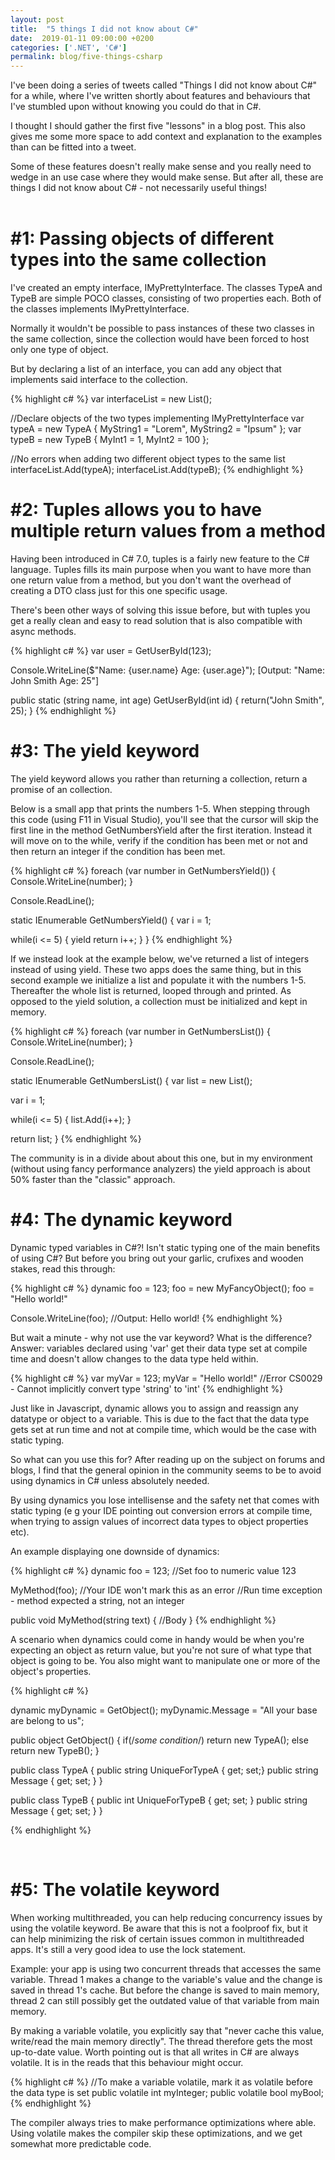 ```yaml
---
layout: post
title:  "5 things I did not know about C#"
date:  2019-01-11 09:00:00 +0200
categories: ['.NET', 'C#']
permalink: blog/five-things-csharp
---
```


I've been doing a series of tweets called "Things I did not know about C#" for a while, where I've written shortly about
features and behaviours that I've stumbled upon without knowing you could do that in C#.

I thought I should gather the first five "lessons" in a blog post. This also gives me some more space to add context and
explanation to the examples than can be fitted into a tweet.

Some of these features doesn't really make sense and you really need to wedge in an use case where they would make
sense. But after all, these are things I did not know about C# - not necessarily useful things! 
<br><br>

<h1>#1: Passing objects of different types into the same collection</h1>

I've created an empty interface, IMyPrettyInterface. The classes TypeA and TypeB are simple POCO classes,
consisting of two properties each. Both of the classes implements IMyPrettyInterface.

Normally it wouldn't be possible to pass instances of these two classes in the same collection, since the
collection would have been forced to host only one type of object.

But by declaring a list of an interface, you can add any object that implements said interface to the collection.

{% highlight c# %}
var interfaceList = new List<IMyPrettyInterface>();

//Declare objects of the two types implementing IMyPrettyInterface
var typeA = new TypeA { MyString1 = "Lorem", MyString2 = "Ipsum" };
var typeB = new TypeB { MyInt1 = 1, MyInt2 = 100 };

//No errors when adding two different object types to the same list
interfaceList.Add(typeA);
interfaceList.Add(typeB);
{% endhighlight %}
<br>
<h1>#2: Tuples allows you to have multiple return values from a method</h1>

Having been introduced in C# 7.0, tuples is a fairly new feature to the C# language.
Tuples fills its main purpose when you want to have more than one return value from a
method, but you don't want the overhead of creating a DTO class just for
this one specific usage.

There's been other ways of solving this issue before, but with tuples you get a
really clean and easy to read solution that is also compatible with async methods.

{% highlight c# %}
var user = GetUserById(123);

Console.WriteLine($"Name: {user.name} Age: {user.age}");
[Output: "Name: John Smith Age: 25"]

public static (string name, int age) GetUserById(int id)
{
   return("John Smith", 25);
} 
{% endhighlight %}
<br>
<h1>#3: The yield keyword</h1>

The yield keyword allows you rather than returning a collection, return a promise of an collection.

Below is a small app that prints the numbers 1-5. When stepping through this code (using F11 in 
Visual Studio), you'll see that the cursor will skip the first line in the method GetNumbersYield
after the first iteration. Instead it will move on to the while, verify if the condition has 
been met or not and then return an integer if the condition has been met.

{% highlight c# %}
foreach (var number in GetNumbersYield()) 
{
   Console.WriteLine(number);
}

Console.ReadLine();

static IEnumerable GetNumbersYield()
{
   var i = 1;
            
   while(i <= 5)
   {
      yield return i++;
   }
}
{% endhighlight %}

If we instead look at the example below, we've returned a list of integers instead of using yield.
These two apps does the same thing, but in this second example we initialize a list and populate it
with the numbers 1-5. Thereafter the whole list is returned, looped through and printed. As opposed
to the yield solution, a collection must be initialized and kept in memory.

{% highlight c# %}
foreach (var number in GetNumbersList()) 
{
   Console.WriteLine(number);
}

Console.ReadLine();

static IEnumerable GetNumbersList()
{
   var list = new List<int>();

   var i = 1;

   while(i <= 5)
   {
      list.Add(i++);
   }

   return list;
}
{% endhighlight %}

The community is in a divide about about this one, but in my environment (without using fancy performance
analyzers) the yield approach is about 50% faster than the "classic" approach.
<br>
<h1>#4: The dynamic keyword</h1>

Dynamic typed variables in C#?! Isn't static typing one of the main benefits of using C#?
But before you bring out your garlic, crufixes and wooden stakes, read this through:

{% highlight c# %}
dynamic foo = 123;
foo = new MyFancyObject();
foo = "Hello world!"

Console.WriteLine(foo);
//Output: Hello world!
{% endhighlight %}

But wait a minute - why not use the var keyword? What is the difference? <br>
Answer: variables declared using 'var' get their data type set at compile time and doesn't allow changes to the data type held within.

{% highlight c# %}
var myVar = 123;
myVar = "Hello world!"
//Error CS0029 - Cannot implicitly convert type 'string' to 'int'
{% endhighlight %}

Just like in Javascript, dynamic allows you to assign and reassign any datatype or object to a variable. This is due to
the fact that the data type gets set at run time and not at compile time, which would be the case with static typing.

So what can you use this for? After reading up on the subject on forums and blogs, I find that the general opinion in the community
seems to be to avoid using dynamics in C# unless absolutely needed. 

By using dynamics you lose intellisense and the safety net that comes with static typing (e g your IDE pointing out conversion errors 
at compile time, when trying to assign values of incorrect data types to object properties etc).

An example displaying one downside of dynamics:

{% highlight c# %}
dynamic foo = 123; //Set foo to numeric value 123

MyMethod(foo); //Your IDE won't mark this as an error
//Run time exception - method expected a string, not an integer

public void MyMethod(string text)
{
	//Body
}
{% endhighlight %}

A scenario when dynamics could come in handy would be when you're expecting an object as return value, but you're not sure of what type
that object is going to be. You also might want to manipulate one or more of the object's properties.

{% highlight c# %}

dynamic myDynamic = GetObject();
myDynamic.Message = "All your base are belong to us";

public object GetObject()
{
	if(/*some condition*/)
	    return new TypeA();
	else
	    return new TypeB();
}

public class TypeA
{
	public string UniqueForTypeA { get; set;}
	public string Message { get; set; }
}

public class TypeB
{
	public int UniqueForTypeB { get; set; }
	public string Message { get; set; }
}


{% endhighlight %}


<br>
<h1>#5: The volatile keyword</h1>

When working multithreaded, you can help reducing concurrency issues  by using the volatile keyword. Be aware that this is not a foolproof
fix, but it can help minimizing the risk of certain issues common in multithreaded apps. It's still a very good idea to use the lock statement.

Example: your app is using two concurrent threads that accesses the same variable. Thread 1 makes a change to the variable's value and the
change is saved in thread 1's cache. But before the change is saved to main memory, thread 2 can still possibly get the outdated value of that
variable from main memory.

By making a variable volatile, you explicitly say that "never cache this value, write/read the main memory directly". The thread therefore gets
the most up-to-date value. Worth pointing out is that all writes in C# are always volatile. It is in the reads that this behaviour might occur.

{% highlight c# %}
   //To make a variable volatile, mark it as volatile before the data type is set
   public volatile int myInteger;
   public volatile bool myBool;
{% endhighlight %}

The compiler always tries to make performance optimizations where able. Using volatile makes the compiler skip these optimizations, and we get 
somewhat more predictable code.